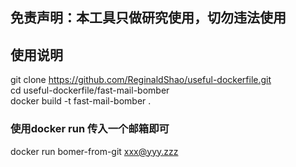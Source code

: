 ## 免责声明：本工具只做研究使用，切勿违法使用
## 使用说明

git clone https://github.com/ReginaldShao/useful-dockerfile.git  
cd useful-dockerfile/fast-mail-bomber  
docker build -t fast-mail-bomber .  

### 使用docker run 传入一个邮箱即可
docker run bomer-from-git xxx@yyy.zzz
